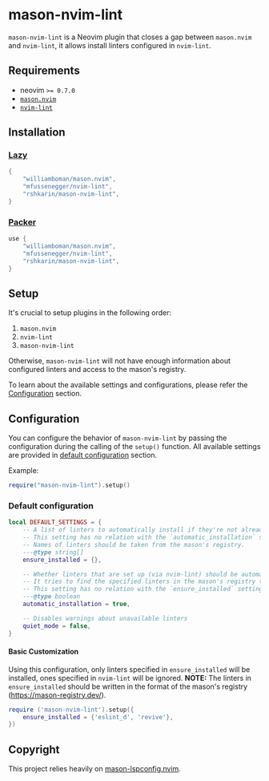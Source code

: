 # mason-nvim-lint

`mason-nvim-lint` is a Neovim plugin that closes a gap between `mason.nvim` and `nvim-lint`, it allows install linters configured in `nvim-lint`.

## Requirements

-   neovim `>= 0.7.0`
-   [`mason.nvim`](https://github.com/williamboman/mason.nvim)
-   [`nvim-lint`](https://github.com/mfussenegger/nvim-lint)

## Installation

### [Lazy](https://github.com/folke/lazy.nvim)

```lua
{
    "williamboman/mason.nvim",
    "mfussenegger/nvim-lint",
    "rshkarin/mason-nvim-lint",
}
```

### [Packer](https://github.com/wbthomason/packer.nvim)

```lua
use {
    "williamboman/mason.nvim",
    "mfussenegger/nvim-lint",
    "rshkarin/mason-nvim-lint",
}
```

## Setup

It's crucial to setup plugins in the following order:

1. `mason.nvim`
2. `nvim-lint`
3. `mason-nvim-lint`

Otherwise, `mason-nvim-lint` will not have enough information about configured linters and access to the mason's registry.

To learn about the available settings and configurations, please refer the [Configuration](#configuration) section.

## Configuration

You can configure the behavior of `mason-nvim-lint` by passing the configuration during the calling of the `setup()` function. 
All available settings are provided in [default configuration](#default-configuration) section.

Example:

```lua
require("mason-nvim-lint").setup()
```

### Default configuration

```lua
local DEFAULT_SETTINGS = {
    -- A list of linters to automatically install if they're not already installed. Example: { "eslint_d", "revive" }
    -- This setting has no relation with the `automatic_installation` setting.
    -- Names of linters should be taken from the mason's registry.
    ---@type string[]
    ensure_installed = {},

    -- Whether linters that are set up (via nvim-lint) should be automatically installed if they're not already installed.
    -- It tries to find the specified linters in the mason's registry to proceed with installation.
    -- This setting has no relation with the `ensure_installed` setting.
    ---@type boolean
    automatic_installation = true,

    -- Disables warnings about unavailable linters
    quiet_mode = false,
}
```

#### Basic Customization

Using this configuration, only linters specified in `ensure_installed` will be installed, ones specified in `nvim-lint` will be ignored.
**NOTE:** The linters in `ensure_installed` should be written in the format of the mason's registry (https://mason-registry.dev/).

```lua
require ('mason-nvim-lint').setup({
    ensure_installed = {'eslint_d', 'revive'},
})
```

## Copyright
This project relies heavily on [mason-lspconfig.nvim](https://github.com/williamboman/mason-lspconfig.nvim).
